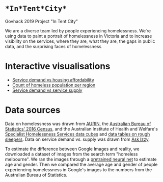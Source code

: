 # `*In*Tent*City*`
Govhack 2019 Project "In Tent City"

We are a diverse team led by people experiencing homelessness. We’re using data to paint a portrait of homelessness in Victoria and to increase visibility on the services, where they are, what they are, the gaps in public data, and the surprising faces of homelessness.

# Interactive visualisations
* [Service demand vs housing affordability](https://ethicalcode.github.io/intentcity/visualisations/service_demand_vs_affordability.html)
* [Count of homeless population per region](https://ethicalcode.github.io/intentcity/visualisations/total_homeless_aurin_sa2.html)
* [Service demand vs service supply](https://ethicalcode.github.io/intentcity/visualisations/ratio_of_requests_to_providers.html)

# Data sources
Data on homelessness was drawn from [AURIN](https://data.aurin.org.au/dataset/au-govt-abs-sa2-estimating-homelessness-2016-sa2-2016), the [Australian Bureau of Statistics' 2016 Census](https://www.abs.gov.au/AUSSTATS/abs@.nsf/Latestproducts/2049.0.55.002Main%20Features12016?opendocument&tabname=Summary&prodno=2049.0.55.002&issue=2016&num=&view=), and the Australian Institute of Health and Welfare's [Specialist Homelessness Services data cubes](https://www.aihw.gov.au/reports-data/health-welfare-services/homelessness-services/data) and [data tables on rough sleepers](https://www.aihw.gov.au/reports/homelessness-services/sleeping-rough-profile-shs-clients/data). Data on service demand vs. supply was drawn from [Ask Izzy](https://opendata.askizzy.org.au/).

To estimate the difference between Google Images and reality, we downloaded a dataset of images from the search term "homeless melbourne".  We ran the images through a [pretrained neural net](https://github.com/yu4u/age-gender-estimation) to estimate age and gender. Then we compared the average age and gender of people experiencing homelessness in Google's images to the numbers from the Australian Bureau of Statistics.
